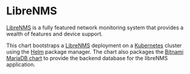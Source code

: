 # LibreNMS

[LibreNMS](https://LibreNMS.org/) is a fully featured network monitoring system that provides a wealth of features and device support.

This chart bootstraps a [LibreNMS](https://github.com/librenms/docker) deployment on a [Kubernetes](http://kubernetes.io) cluster using the [Helm](https://helm.sh) package manager. The chart also packages the [Bitnami MariaDB chart](https://github.com/kubernetes/charts/tree/master/stable/mariadb) to provide the backend database for the libreNMS application.
